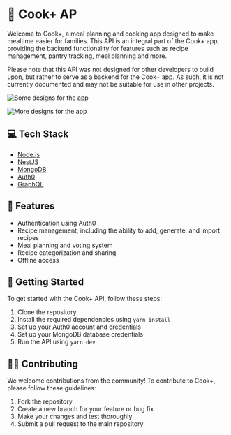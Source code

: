 # 🥘 Cook+ AP
Welcome to Cook+, a meal planning and cooking app designed to make mealtime easier for families. This API is an integral part of the Cook+ app, providing the backend functionality for features such as recipe management, pantry tracking, meal planning and more.

Please note that this API was not designed for other developers to build upon, but rather to serve as a backend for the Cook+ app. As such, it is not currently documented and may not be suitable for use in other projects.

![Some designs for the app](https://ucarecdn.com/9b2f03d7-89fc-41ac-9a55-db6c418a1d99/light.png)

![More designs for the app](https://ucarecdn.com/b88937d2-e972-4280-9377-1a2fca4d1a7f/darkbottom.png)

## 💻 Tech Stack
- [Node.js](https://nodejs.org/)
- [NestJS](https://nestjs.com/)
- [MongoDB](https://www.mongodb.com/)
- [Auth0](https://auth0.com/)
- [GraphQL](https://graphql.org/)

## 🍳 Features
- Authentication using Auth0
- Recipe management, including the ability to add, generate, and import recipes
- Meal planning and voting system
- Recipe categorization and sharing
- Offline access

## 🚀 Getting Started
To get started with the Cook+ API, follow these steps:
1. Clone the repository
2. Install the required dependencies using `yarn install`
3. Set up your Auth0 account and credentials
4. Set up your MongoDB database credentials
5. Run the API using `yarn dev`

## 👨‍💻 Contributing
We welcome contributions from the community! To contribute to Cook+, please follow these guidelines:
1. Fork the repository
2. Create a new branch for your feature or bug fix
3. Make your changes and test thoroughly
4. Submit a pull request to the main repository
